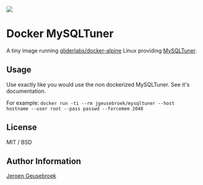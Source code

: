 [![](https://images.microbadger.com/badges/image/jgeusebroek/mysqltuner.svg)](https://microbadger.com/images/jgeusebroek/mysqltuner "Get your own image badge on microbadger.com")
# Docker MySQLTuner

A tiny image running [gliderlabs/docker-alpine](https://github.com/gliderlabs/docker-alpine) Linux providing [MySQLTuner](https://github.com/major/MySQLTuner-perl/).

## Usage

Use exactly like you would use the non dockerized MySQLTuner. See it's documentation.

For example:
`docker run -ti --rm jgeusebroek/mysqltuner --host hostname --user root --pass passwd --forcemem 2048`

## License

MIT / BSD

## Author Information

[Jeroen Geusebroek](http://jeroengeusebroek.nl/)